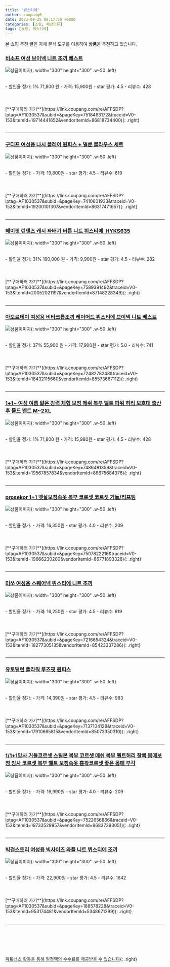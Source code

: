 ```yaml
---
title: "뷔스티에"
author: coupang6
date: 2023-09-25 08:17:50 +0800
categories: [쇼핑, 패션의류]
tags: [쇼핑, 뷔스티에]
---
```


본 쇼핑 추천 글은 자체 분석 도구를 이용하여 [**상품**](https://link.coupang.com/a/bao1ui)을 추천하고 있습니다.

### [비소프 여성 브이넥 니트 조끼 베스트](https://link.coupang.com/re/AFFSDP?lptag=AF1030537&subid=&pageKey=7518463172&traceid=V0-153&itemId=19714441652&vendorItemId=86818734400)

![상품이미지](https://thumbnail10.coupangcdn.com/thumbnails/remote/230x230ex/image/vendor_inventory/5a16/b0aa9e1923e16d97753abd3523b3349001c58c59d85077065047a63c8e54.jpg){: width="300" height="300" .w-50 .left}


<br>
- 할인율 정가: 1%  71,800   원
- 가격: 15,900원
- star 평가: 4.5
- 리뷰수: 428
<br>
<br>
<br>
<br>
[**구매하러 가기**](https://link.coupang.com/re/AFFSDP?lptag=AF1030537&subid=&pageKey=7518463172&traceid=V0-153&itemId=19714441652&vendorItemId=86818734400){: .right}
<br>
<br>

---

### [구디프 여성용 나시 플레어 원피스 + 벌룬 블라우스 세트](https://link.coupang.com/re/AFFSDP?lptag=AF1030537&subid=&pageKey=7410601933&traceid=V0-153&itemId=19200101307&vendorItemId=86317471657)

![상품이미지](https://thumbnail9.coupangcdn.com/thumbnails/remote/230x230ex/image/rs_quotation_api/zylyesti/74c2bd211068474e867636f281e54787.jpg){: width="300" height="300" .w-50 .left}


<br>
- 할인율 정가: 
- 가격: 19,800원
- star 평가: 4.5
- 리뷰수: 619
<br>
<br>
<br>
<br>
[**구매하러 가기**](https://link.coupang.com/re/AFFSDP?lptag=AF1030537&subid=&pageKey=7410601933&traceid=V0-153&itemId=19200101307&vendorItemId=86317471657){: .right}
<br>
<br>

---

### [헤이핏 런덴즈 캐시 꽈배기 버튼 니트 뷔스티에_HYKS635](https://link.coupang.com/re/AFFSDP?lptag=AF1030537&subid=&pageKey=7589391492&traceid=V0-153&itemId=20052021197&vendorItemId=87148228349)

![상품이미지](https://thumbnail7.coupangcdn.com/thumbnails/remote/230x230ex/image/vendor_inventory/1522/04c8a213d585b7503da28b1244a2bc207ff4e3e70b0c091bb6dd19620c87.jpg){: width="300" height="300" .w-50 .left}


<br>
- 할인율 정가: 31%  190,000   원
- 가격: 9,900원
- star 평가: 4.5
- 리뷰수: 282
<br>
<br>
<br>
<br>
[**구매하러 가기**](https://link.coupang.com/re/AFFSDP?lptag=AF1030537&subid=&pageKey=7589391492&traceid=V0-153&itemId=20052021197&vendorItemId=87148228349){: .right}
<br>
<br>

---

### [아모르데이 여성용 비타크롭조끼 레이어드 뷔스티에 브이넥 니트 베스트](https://link.coupang.com/re/AFFSDP?lptag=AF1030537&subid=&pageKey=7248278248&traceid=V0-153&itemId=18432115660&vendorItemId=85573667112)

![상품이미지](https://thumbnail10.coupangcdn.com/thumbnails/remote/230x230ex/image/vendor_inventory/6d5f/fc7581476de873f6d632613d5cab8b15ac5ab211a416d8b63d5bff31b2ee.jpg){: width="300" height="300" .w-50 .left}


<br>
- 할인율 정가: 37%  55,900   원
- 가격: 17,900원
- star 평가: 5.0
- 리뷰수: 741
<br>
<br>
<br>
<br>
[**구매하러 가기**](https://link.coupang.com/re/AFFSDP?lptag=AF1030537&subid=&pageKey=7248278248&traceid=V0-153&itemId=18432115660&vendorItemId=85573667112){: .right}
<br>
<br>

---

### [1+1~ 여성 여름 얇은 강력 체형 보정 메쉬 복부 벨트 파워 허리 보호대 출산 후 몰드 벨트 M~2XL](https://link.coupang.com/re/AFFSDP?lptag=AF1030537&subid=&pageKey=7486481359&traceid=V0-153&itemId=19567857834&vendorItemId=86675684376)

![상품이미지](https://thumbnail10.coupangcdn.com/thumbnails/remote/230x230ex/image/vendor_inventory/7301/6fe968c0fa4b4df910a47a048c54fdc95ba58bce3213bee66cad1914f38a.png){: width="300" height="300" .w-50 .left}


<br>
- 할인율 정가: 1%  71,800   원
- 가격: 15,980원
- star 평가: 4.5
- 리뷰수: 428
<br>
<br>
<br>
<br>
[**구매하러 가기**](https://link.coupang.com/re/AFFSDP?lptag=AF1030537&subid=&pageKey=7486481359&traceid=V0-153&itemId=19567857834&vendorItemId=86675684376){: .right}
<br>
<br>

---

### [prosekor 1+1 뱃살보정속옷 복부 코르셋 코르셋 거들/리프팅](https://link.coupang.com/re/AFFSDP?lptag=AF1030537&subid=&pageKey=7507822216&traceid=V0-153&itemId=19666230200&vendorItemId=86771893328)

![상품이미지](https://thumbnail10.coupangcdn.com/thumbnails/remote/230x230ex/image/vendor_inventory/1cf6/7441d7a70040c1e9308eeed6e7104c64c71e5c08bc67240473e459eadc66.png){: width="300" height="300" .w-50 .left}


<br>
- 할인율 정가: 
- 가격: 16,350원
- star 평가: 4.0
- 리뷰수: 209
<br>
<br>
<br>
<br>
[**구매하러 가기**](https://link.coupang.com/re/AFFSDP?lptag=AF1030537&subid=&pageKey=7507822216&traceid=V0-153&itemId=19666230200&vendorItemId=86771893328){: .right}
<br>
<br>

---

### [미쏘 여성용 스퀘어넥 뷔스티에 니트 조끼](https://link.coupang.com/re/AFFSDP?lptag=AF1030537&subid=&pageKey=7216654324&traceid=V0-153&itemId=18277305135&vendorItemId=85423337286)

![상품이미지](https://thumbnail6.coupangcdn.com/thumbnails/remote/230x230ex/image/rs_quotation_api/9isintjo/a654269a70764cc1b8d43e1451eff59e.jpg){: width="300" height="300" .w-50 .left}


<br>
- 할인율 정가: 
- 가격: 16,250원
- star 평가: 4.5
- 리뷰수: 619
<br>
<br>
<br>
<br>
[**구매하러 가기**](https://link.coupang.com/re/AFFSDP?lptag=AF1030537&subid=&pageKey=7216654324&traceid=V0-153&itemId=18277305135&vendorItemId=85423337286){: .right}
<br>
<br>

---

### [유토밸런 플라워 루즈핏 원피스](https://link.coupang.com/re/AFFSDP?lptag=AF1030537&subid=&pageKey=7137104128&traceid=V0-153&itemId=17910665815&vendorItemId=85073350310)

![상품이미지](https://thumbnail7.coupangcdn.com/thumbnails/remote/230x230ex/image/rs_quotation_api/biaqfa4k/d9395dc8ffb04909975777315ce28a71.jpg){: width="300" height="300" .w-50 .left}


<br>
- 할인율 정가: 
- 가격: 14,390원
- star 평가: 4.5
- 리뷰수: 983
<br>
<br>
<br>
<br>
[**구매하러 가기**](https://link.coupang.com/re/AFFSDP?lptag=AF1030537&subid=&pageKey=7137104128&traceid=V0-153&itemId=17910665815&vendorItemId=85073350310){: .right}
<br>
<br>

---

### [1/1+1망사 거들코르셋 스틸본 복부 코르셋 메쉬 복부 벨트허리 잘록 몸매보정 망사 코르셋 복부 벨트 보정속옷 흉곽코르셋 좋은 몸매 부각](https://link.coupang.com/re/AFFSDP?lptag=AF1030537&subid=&pageKey=7522656866&traceid=V0-153&itemId=19733529957&vendorItemId=86837393051)

![상품이미지](https://thumbnail7.coupangcdn.com/thumbnails/remote/230x230ex/image/vendor_inventory/fa26/99be46f1b9c3f7e2ca389c98804d9ed50e52f6f1a586ee905f123166aed4.png){: width="300" height="300" .w-50 .left}


<br>
- 할인율 정가: 
- 가격: 16,990원
- star 평가: 4.0
- 리뷰수: 209
<br>
<br>
<br>
<br>
[**구매하러 가기**](https://link.coupang.com/re/AFFSDP?lptag=AF1030537&subid=&pageKey=7522656866&traceid=V0-153&itemId=19733529957&vendorItemId=86837393051){: .right}
<br>
<br>

---

### [빅걸스토리 여성용 빅사이즈 와플 니트 뷔스티에 조끼](https://link.coupang.com/re/AFFSDP?lptag=AF1030537&subid=&pageKey=188578228&traceid=V0-153&itemId=953174481&vendorItemId=5348671299)

![상품이미지](https://thumbnail8.coupangcdn.com/thumbnails/remote/230x230ex/image/vendor_inventory/images/2019/02/20/11/4/857adb30-e22f-4578-9823-badad4c9de47.jpg){: width="300" height="300" .w-50 .left}


<br>
- 할인율 정가: 
- 가격: 22,900원
- star 평가: 4.5
- 리뷰수: 1642
<br>
<br>
<br>
<br>
[**구매하러 가기**](https://link.coupang.com/re/AFFSDP?lptag=AF1030537&subid=&pageKey=188578228&traceid=V0-153&itemId=953174481&vendorItemId=5348671299){: .right}
<br>
<br>

---
<br><br><br><br><br> [파트너스 활동을 통해 일정액의 수수료를 제공받을 수 있습니다](https://link.coupang.com/a/bao1ui){: .right}